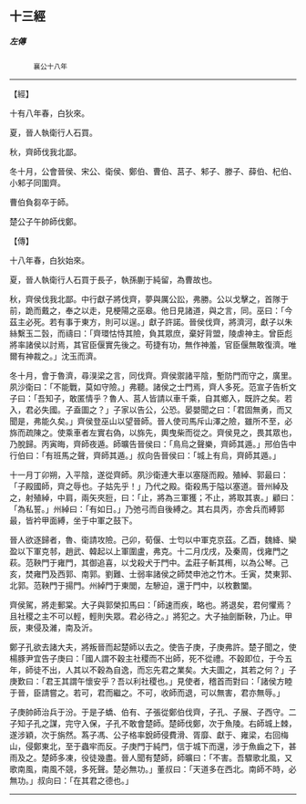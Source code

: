 

## 十三經

##### 左傳
　　　`襄公十八年`

* * *

【經】

十有八年春，白狄來。

夏，晉人執衛行人石買。

秋，齊師伐我北鄙。

冬十月，公會晉侯、宋公、衛侯、鄭伯、曹伯、莒子、邾子、滕子、薛伯、杞伯、小邾子同圍齊。

曹伯負芻卒于師。

楚公子午帥師伐鄭。

【傳】

十八年春，白狄始來。

夏，晉人執衛行人石買于長子，執孫蒯于純留，為曹故也。

秋，齊侯伐我北鄙。中行獻子將伐齊，夢與厲公訟，弗勝。公以戈擊之，首隊于前，跪而戴之，奉之以走，見梗陽之巫皋。他日見諸道，與之言，同。巫曰：「今茲主必死。若有事于東方，則可以逞。」獻子許諾。晉侯伐齊，將濟河，獻子以朱絲繫玉二瑴，而禱曰：「齊環怙恃其險，負其眾庶，棄好背盟，陵虐神主。曾臣彪將率諸侯以討焉，其官臣偃實先後之。苟捷有功，無作神羞，官臣偃無敢復濟。唯爾有神裁之。」沈玉而濟。

冬十月，會于魯濟，尋湨梁之言，同伐齊。齊侯禦諸平陰，塹防門而守之，廣里。夙沙衛曰：「不能戰，莫如守險。」弗聽。諸侯之士門焉，齊人多死。范宣子告析文子曰：「吾知子，敢匿情乎？魯人、莒人皆請以車千乘，自其鄉入，既許之矣。若入，君必失國。子盍圖之？」子家以告公，公恐。晏嬰聞之曰：「君固無勇，而又聞是，弗能久矣。」齊侯登巫山以望晉師。晉人使司馬斥山澤之險，雖所不至，必旆而疏陳之。使乘車者左實右偽，以旆先，輿曳柴而從之。齊侯見之，畏其眾也，乃脫歸。丙寅晦，齊師夜遁。師曠告晉侯曰：「鳥烏之聲樂，齊師其遁。」邢伯告中行伯曰：「有班馬之聲，齊師其遁。」叔向告晉侯曰：「城上有烏，齊師其遁。」

十一月丁卯朔，入平陰，遂從齊師。夙沙衛連大車以塞隧而殿。殖綽、郭最曰：「子殿國師，齊之辱也。子姑先乎！」乃代之殿。衛殺馬于隘以塞道。晉州綽及之，射殖綽，中肩，兩矢夾脰，曰：「止，將為三軍獲；不止，將取其衷。」顧曰：「為私誓。」州綽曰：「有如日。」乃弛弓而自後縛之。其右具丙，亦舍兵而縛郭最，皆衿甲面縛，坐于中軍之鼓下。

晉人欲逐歸者，魯、衛請攻險。己卯，荀偃、士匄以中軍克京茲。乙酉，魏絳、欒盈以下軍克邿，趙武、韓起以上軍圍盧，弗克。十二月戊戌，及秦周，伐雍門之萩。范鞅門于雍門，其御追喜，以戈殺犬于門中。孟莊子斬其橁，以為公琴。己亥，焚雍門及西郭、南郭。劉難、士弱率諸侯之師焚申池之竹木。壬寅，焚東郭、北郭。范鞅門于揚門。州綽門于東閭，左驂迫，還于門中，以枚數闔。

齊侯駕，將走郵棠。大子與郭榮扣馬曰：「師速而疾，略也。將退矣，君何懼焉？且社稷之主不可以輕，輕則失眾。君必待之。」將犯之。大子抽劍斷鞅，乃止。甲辰，東侵及濰，南及沂。

鄭子孔欲去諸大夫，將叛晉而起楚師以去之。使告子庚，子庚弗許。楚子聞之，使楊豚尹宜告子庚曰：「國人謂不穀主社稷而不出師，死不從禮。不穀即位，于今五年，師徒不出，人其以不穀為自逸，而忘先君之業矣。大夫圖之，其若之何？」子庚歎曰：「君王其謂午懷安乎？吾以利社稷也。」見使者，稽首而對曰：「諸侯方睦于晉，臣請嘗之。若可，君而繼之。不可，收師而退，可以無害，君亦無辱。」

子庚帥師治兵于汾。于是子蟜、伯有、子張從鄭伯伐齊，子孔、子展、子西守。二子知子孔之謀，完守入保，子孔不敢會楚師。楚師伐鄭，次于魚陵。右師城上棘，遂涉穎，次于旃然。蒍子馮、公子格率銳師侵費滑、胥靡、獻于、雍梁，右回梅山，侵鄭東北，至于蟲牢而反。子庚門于純門，信于城下而還，涉于魚齒之下，甚雨及之。楚師多凍，役徒幾盡。晉人聞有楚師，師曠曰：「不害。吾驟歌北風，又歌南風，南風不競，多死聲。楚必無功。」董叔曰：「天道多在西北。南師不時，必無功。」叔向曰：「在其君之德也。」

* * *

